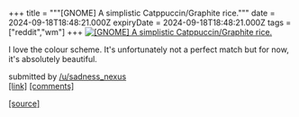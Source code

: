 +++
title = """[GNOME] A simplistic Catppuccin/Graphite rice."""
date = 2024-09-18T18:48:21.000Z
expiryDate = 2024-09-18T18:48:21.000Z
tags = ["reddit","wm"]
+++
[![[GNOME] A simplistic Catppuccin/Graphite rice. ](https://b.thumbs.redditmedia.com/swhYyskPulSiWXhgxMmk-ZtmSuZ1cMUXE2M12OmRgxs.jpg "[GNOME] A simplistic Catppuccin/Graphite rice. ")](https://www.reddit.com/r/unixporn/comments/1fk0edl/gnome_a_simplistic_catppuccingraphite_rice/)

I love the colour scheme. It's unfortunately not a perfect match but for now, it's absolutely beautiful.

submitted by [/u/sadness\_nexus](https://www.reddit.com/user/sadness_nexus)  
[\[link\]](https://www.reddit.com/gallery/1fk0edl) [\[comments\]](https://www.reddit.com/r/unixporn/comments/1fk0edl/gnome_a_simplistic_catppuccingraphite_rice/)

[[source]](https://www.reddit.com/r/unixporn/comments/1fk0edl/gnome_a_simplistic_catppuccingraphite_rice/)
